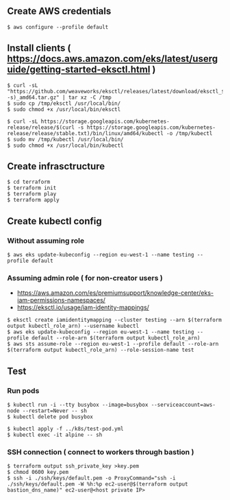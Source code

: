 
## Create AWS credentials
```
$ aws configure --profile default
```

## Install clients ( https://docs.aws.amazon.com/eks/latest/userguide/getting-started-eksctl.html )
```
$ curl -sL "https://github.com/weaveworks/eksctl/releases/latest/download/eksctl_$(uname -s)_amd64.tar.gz" | tar xz -C /tmp
$ sudo cp /tmp/eksctl /usr/local/bin/
$ sudo chmod +x /usr/local/bin/eksctl
```
```
$ curl -sL https://storage.googleapis.com/kubernetes-release/release/$(curl -s https://storage.googleapis.com/kubernetes-release/release/stable.txt)/bin/linux/amd64/kubectl -o /tmp/kubectl
$ sudo mv /tmp/kubectl /usr/local/bin/
$ sudo chmod +x /usr/local/bin/kubectl
```

## Create infrasctructure
```
$ cd terraform
$ terraform init
$ terraform play
$ terraform apply
```

## Create kubectl config

### Without assuming role

```
$ aws eks update-kubeconfig --region eu-west-1 --name testing --profile default
```

### Assuming admin role ( for non-creator users )

  - https://aws.amazon.com/es/premiumsupport/knowledge-center/eks-iam-permissions-namespaces/
  - https://eksctl.io/usage/iam-identity-mappings/

```
$ eksctl create iamidentitymapping --cluster testing --arn $(terraform output kubectl_role_arn) --username kubectl
$ aws eks update-kubeconfig --region eu-west-1 --name testing --profile default --role-arn $(terraform output kubectl_role_arn)
$ aws sts assume-role --region eu-west-1 --profile default --role-arn $(terraform output kubectl_role_arn) --role-session-name test
```

## Test

### Run pods

```
$ kubectl run -i --tty busybox --image=busybox --serviceaccount=aws-node --restart=Never -- sh
$ kubectl delete pod busybox

$ kubectl apply -f ../k8s/test-pod.yml
$ kubectl exec -it alpine -- sh
```

### SSH connection ( connect to workers through bastion )

```
$ terraform output ssh_private_key >key.pem
$ chmod 0600 key.pem
$ ssh -i ./ssh/keys/default.pem -o ProxyCommand="ssh -i ./ssh/keys/default.pem -W %h:%p ec2-user@$(terraform output bastion_dns_name)" ec2-user@<host private IP>
```
